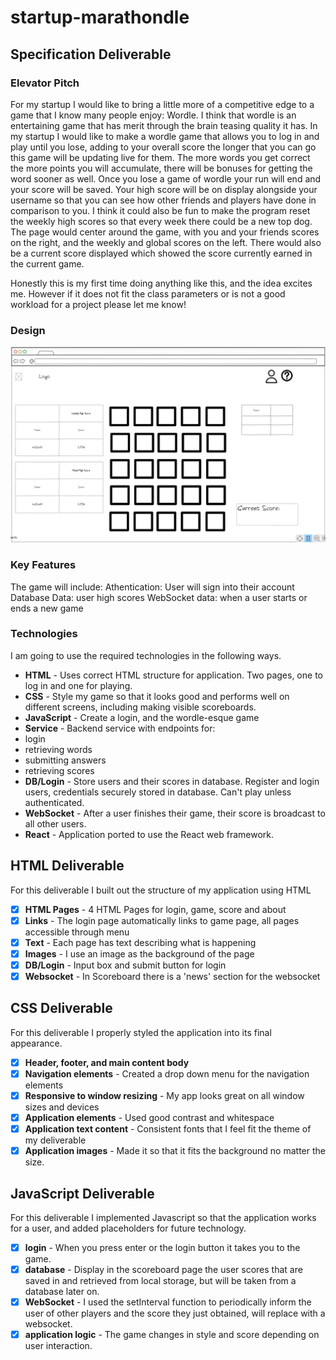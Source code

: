 # startup-marathondle

## Specification Deliverable

### Elevator Pitch
For my startup I would like to bring a little more of a competitive edge to a game that I know many people enjoy: Wordle. I think that wordle is an entertaining game that has merit through the brain teasing quality it has. In my startup I would like to make a wordle game that allows you to log in and play until you lose, adding to your overall score the longer that you can go this game will be updating live for them. The more words you get correct the more points you will accumulate, there will be bonuses for getting the word sooner as well. Once you lose a game of wordle your run will end and your score will be saved. Your high score will be on display alongside your username so that you can see how other friends and players have done in comparison to you. I think it could also be fun to make the program reset the weekly high scores so that every week there could be a new top dog. The page would center around the game, with you and your friends scores on the right, and the weekly and global scores on the left. There would also be a current score displayed which showed the score currently earned in the current game.

Honestly this is my first time doing anything like this, and the idea excites me. However if it does not fit the class parameters or is not a good workload for a project please let me know!

### Design
![Mock](marathondle_mock.png)

### Key Features
The game will include:
Athentication: User will sign into their account
Database Data: user high scores
WebSocket data: when a user starts or ends a new game

### Technologies

I am going to use the required technologies in the following ways.
- **HTML** - Uses correct HTML structure for application. Two pages, one to log in and one for playing.
- **CSS** - Style my game so that it looks good and performs well on different screens, including making visible scoreboards.
- **JavaScript** - Create a login, and the wordle-esque game
- **Service** - Backend service with endpoints for:
- login
- retrieving words
- submitting answers
- retrieving scores
- **DB/Login** - Store users and their scores in database. Register and login users, credentials securely stored in database. Can't play unless authenticated.
- **WebSocket** - After a user finishes their game, their score is broadcast to all other users.
- **React** - Application ported to use the React web framework.

## HTML Deliverable
For this deliverable I built out the structure of my application using HTML

- [x] **HTML Pages** - 4 HTML Pages for login, game, score and about
- [x] **Links** - The login page automatically links to game page, all pages accessible through menu
- [x] **Text** - Each page has text describing what is happening
- [x] **Images** - I use an image as the background of the page
- [x] **DB/Login** - Input box and submit button for login
- [x] **Websocket** - In Scoreboard there is a 'news' section for the websocket

## CSS Deliverable

For this deliverable I properly styled the application into its final appearance.

- [x] **Header, footer, and main content body**
- [x] **Navigation elements** - Created a drop down menu for the navigation elements
- [x] **Responsive to window resizing** - My app looks great on all window sizes and devices
- [x] **Application elements** - Used good contrast and whitespace
- [x] **Application text content** - Consistent fonts that I feel fit the theme of my deliverable
- [x] **Application images** - Made it so that it fits the background no matter the size.

## JavaScript Deliverable

For this deliverable I implemented Javascript so that the application works for a user, and added placeholders for future technology.

- [x] **login** - When you press enter or the login button it takes you to the game.
- [x] **database** - Display in the scoreboard page the user scores that are saved in and retrieved from local storage, but will be taken from a database later on.
- [x] **WebSocket** - I used the setInterval function to periodically inform the user of other players and the score they just obtained, will replace with a websocket.
- [x] **application logic** - The game changes in style and score depending on user interaction.